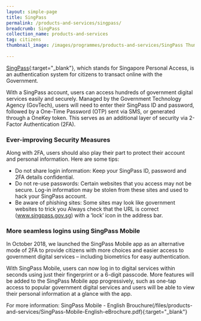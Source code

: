 ```yaml
---
layout: simple-page
title: SingPass
permalink: /products-and-services/singpass/
breadcrumb: SingPass
collection_name: products-and-services
tag: citizens
thumbnail_image: /images/programmes/products-and-services/SingPass Thumbnail.jpg
      
---
```


[SingPass](https://www.singpass.gov.sg/spauth/login/loginpage?URL=%2F&TAM_OP=login){:target="_blank"}, which stands for Singapore Personal Access, is an authentication system for citizens to transact online with the Government. 

With a SingPass account, users can access hundreds of government digital services easily and securely. Managed by the Government Technology Agency (GovTech), users will need to enter their SingPass ID and password, followed by a One-Time Password (OTP) sent via SMS, or generated through a OneKey token. This serves as an additional layer of security via 2-Factor Authentication (2FA).


### **Ever-improving Security Measures**

Along with 2FA, users should also play their part to protect their account and personal information. Here are some tips:

* Do not share login information: Keep your SingPass ID, password and 2FA details confidential.
* Do not re-use passwords: Certain websites that you access may not be secure. Log-in information may be stolen from these sites and used to hack your SingPass account.
* Be aware of phishing sites: Some sites may look like government websites to trick you Always check that the URL is correct (www.singpass.gov.sg) with a ‘lock’ icon in the address bar.


### **More seamless logins using SingPass Mobile**

In October 2018, we launched the SingPass Mobile app as an alternative mode of 2FA to provide citizens with more choices and easier access to government digital services – including biometrics for easy authentication.
 
With SingPass Mobile, users can now log in to digital services within seconds using just their fingerprint or a 6-digit passcode. More features will be added to the SingPass Mobile app progressively, such as one-tap access to popular government digital services and users will be able to view their personal information at a glance with the app.


For more information: SingPass Mobile - English Brouchure(/files/products-and-services/SingPass-Mobile-English-eBrochure.pdf){:target="_blank"}
